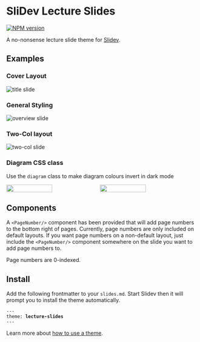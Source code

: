 # SliDev Lecture Slides

[![NPM version](https://img.shields.io/npm/v/slidev-theme-lecture-slides?color=3AB9D4&label=)](https://www.npmjs.com/package/slidev-theme-lecture-slides)

A no-nonsense lecture slide theme
for [Slidev](https://github.com/slidevjs/slidev).

## Examples

### Cover Layout

![title slide](https://media.githubusercontent.com/media/James-Ansley/slidev-theme-lecture-slides/main/assets/title.png)

### General Styling

![overview slide](https://media.githubusercontent.com/media/James-Ansley/slidev-theme-lecture-slides/main/assets/overview.png)

### Two-Col layout

![two-col slide](https://media.githubusercontent.com/media/James-Ansley/slidev-theme-lecture-slides/main/assets/two-col.png)

### Diagram CSS class

Use the `diagram` class to make diagram colours invert in dark mode

<div style="display: flex">
<img src="https://media.githubusercontent.com/media/James-Ansley/slidev-theme-lecture-slides/main/assets/diagram_light.png" width="49%"/>
<img src="https://media.githubusercontent.com/media/James-Ansley/slidev-theme-lecture-slides/main/assets/diagram_dark.png" width="49%"/>
</div>

## Components

A `<PageNumber/>` component has been provided that will add page numbers to the
bottom right of pages. Currently, page numbers are only included on default
layouts. If you want page numbers on a non-default layout, just include
the `<PageNumber/>` component somewhere on the slide you want to add page
numbers to.

Page numbers are 0-indexed.

## Install

Add the following frontmatter to your `slides.md`.
Start Slidev then it will prompt you to install the theme automatically.

<pre><code>---
theme: <b>lecture-slides</b>
---</code></pre>

Learn more about [how to use a theme](https://sli.dev/themes/use).
